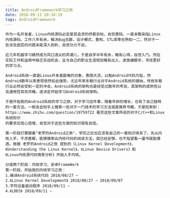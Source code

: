 ```yaml
---
title: AndroidFramework学习之旅
date: 2018-09-11 20:34:19
tags: AndroidFramework
---
```


	作为一名开发者，Linux内核源码必定是其追求的终极目标。自觉愚钝，一直未敢染指Linux
	内核源码。工作八年有余，解决Bug无数，设计模式，重构，STL库等也熟知一二，然对于一
	些涉及底层的问题未能深入剖析，自觉功力不足。
	
	近几年机器学习嫣然成为风口浪尖的弄潮儿，于是自学半年有余，略有心得，自觉入门。然在
	实际工作和运用中缺乏实战机会，且与自己的职业生涯规划略有出入，遂放缓脚步，寻找更好
	的学习点。
	
	Android系统一直是Linux开发者鄙夷的对象，愚随大流，以勉Android代码为耻，然
	Android数年以来表现依然如此强势，尤近年来车载行业对于Android系统的接纳，传统车载
	行业必然会受到一定的冲击，Android系统的架构也是经受过数年的考验，其架构的成熟性以
	及通用性耳目共睹，遂决定开始学习Android系统架构。
	
	于是开始我的Android系统的学习之旅，对于学习这件事，随着年龄的增长，也有了自己独特
	的一套方法。一般会去知乎上搜索一些对于一门技术的学习方法或是推荐书籍，于是检索到：
	https://www.zhihu.com/question/19759722 看完这些文章所说的对于C/C++和Linux系统知识
	的要求后信心倍增，自觉对于这些方面的知识很有自信。

	第一阶段打算跟着"老罗的Android之旅"，学完之后也应该有自己的一套知识体系了。先从内
	核入手，不求甚解，能够摸索出内核代码的阅读方法，就已经足够，也不指望看一遍书就能摸
	透。根据 老罗的Android之旅 提到的《Linux Kernel Development》、
	《Understanding the Linux Kernel》、《Linux Device Drivers》和
	《Linux内核源代码情景分析》开始入手内核。

	分成两个阶段：内核学习，安卓FrameWork
	第一阶段，开始我的内核学习之旅：
	1.编译Android系统代码 2018/08/27 ~ 
	2.《Linux Kernel Development》 2018/08/27 ~ 2018/09/07
	3.字符设备驱动程序 2018/09/11 ~
	4.《LDD3》 2018/09/11 ~